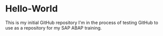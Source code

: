 # Hello-World
This is my initial GitHub repository
I'm in the process of testing GitHub to use as a repository for my SAP ABAP training.
